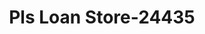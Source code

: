 ---
f_zip-code: 46408
f_state-code: IN
title: Pls Loan Store-24435
f_phone: 219-985-6000
f_city-only: Gary
f_address: 3740 Broadway Gary
f_location-unique-id: '24435'
slug: pls-loan-store-24435
updated-on: '2024-05-30T13:46:58.046Z'
created-on: '2024-05-30T13:36:59.803Z'
published-on: '2024-05-30T13:54:32.469Z'
f_city-state: cms/city/gary-in.md
f_company: cms/company/pls-loan-store.md
f_state: cms/state/indiana.md
layout: '[payday-loan].html'
tags: payday-loan
---